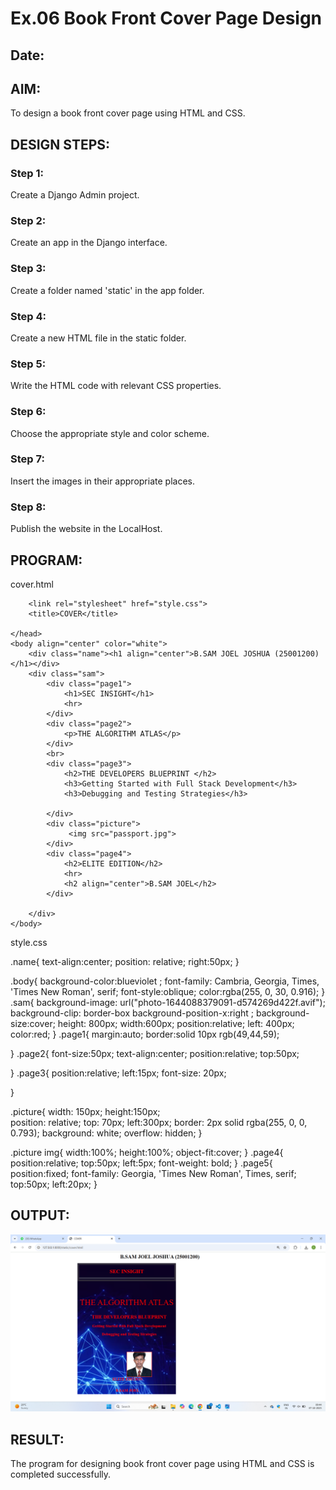 # Ex.06 Book Front Cover Page Design
## Date:

## AIM:
To design a book front cover page using HTML and CSS.

## DESIGN STEPS:

### Step 1:
Create a Django Admin project.

### Step 2:
Create an app in the Django interface.

### Step 3:
Create a folder named 'static' in the app folder.

### Step 4:
Create a new HTML file in the static folder.

### Step 5:
Write the HTML code with relevant CSS properties.

### Step 6:
Choose the appropriate style and color scheme.

### Step 7:
Insert the images in their appropriate places.

### Step 8:
Publish the website in the LocalHost.

## PROGRAM:
cover.html

<html>
    <head>
        <meta name="viewport" content="width=device-width, initial-scale=1.0">

        <link rel="stylesheet" href="style.css">
        <title>COVER</title>
        
    </head>
    <body align="center" color="white">
        <div class="name"><h1 align="center">B.SAM JOEL JOSHUA (25001200)</h1></div>
        <div class="sam">
            <div class="page1">
                <h1>SEC INSIGHT</h1>
                <hr>
            </div>
            <div class="page2">
                <p>THE ALGORITHM ATLAS</p>
            </div>
            <br>
            <div class="page3">
                <h2>THE DEVELOPERS BLUEPRINT </h2> 
                <h3>Getting Started with Full Stack Development</h3>
                <h3>Debugging and Testing Strategies</h3>
                
            </div>
            <div class="picture">
                 <img src="passport.jpg">
            </div>
            <div class="page4">
                <h2>ELITE EDITION</h2>
                <hr>
                <h2 align="center">B.SAM JOEL</h2>
            </div>
            
        </div>
    </body>


style.css
 
 .name{
    text-align:center;
    position: relative;
    right:50px;
}




.body{
    background-color:blueviolet ;
    font-family: Cambria, Georgia, Times, 'Times New Roman', serif;
    font-style:oblique;
    color:rgba(255, 0, 30, 0.916);
}
.sam{
    background-image: url("photo-1644088379091-d574269d422f.avif");
    background-clip: border-box
    background-position-x:right ;
    background-size:cover;
    height: 800px;
    width:600px;
    position:relative;
    left: 400px;
    color:red;
}
.page1{
    margin:auto;
    border:solid 10px rgb(49,44,59);

}
.page2{
    font-size:50px;
    text-align:center;
    position:relative;
    top:50px;

}
.page3{
    position:relative;
    left:15px;
    font-size: 20px;

}

.picture{
    width: 150px; 
    height:150px;      
    position: relative;
    top: 70px;
    left:300px;
    border: 2px solid rgba(255, 0, 0, 0.793);
    background: white;
    overflow: hidden;
}

.picture img{
    width:100%;
    height:100%;
    object-fit:cover;
}
.page4{
    position:relative;
    top:50px;
    left:5px;
    font-weight: bold;
}
.page5{
    position:fixed;
    font-family: Georgia, 'Times New Roman', Times, serif;
    top:50px;
    left:20px;
}


</html>

## OUTPUT:
![alt text](<Screenshot (35).png>)

## RESULT:
The program for designing book front cover page using HTML and CSS is completed successfully.
